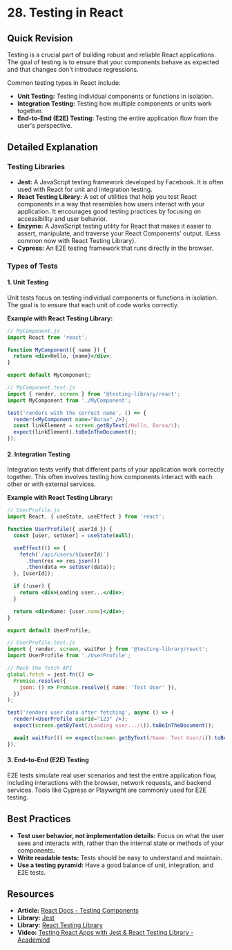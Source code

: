 
# 28. Testing in React

## Quick Revision

Testing is a crucial part of building robust and reliable React applications. The goal of testing is to ensure that your components behave as expected and that changes don't introduce regressions.

Common testing types in React include:

*   **Unit Testing:** Testing individual components or functions in isolation.
*   **Integration Testing:** Testing how multiple components or units work together.
*   **End-to-End (E2E) Testing:** Testing the entire application flow from the user's perspective.

## Detailed Explanation

### Testing Libraries

*   **Jest:** A JavaScript testing framework developed by Facebook. It is often used with React for unit and integration testing.
*   **React Testing Library:** A set of utilities that help you test React components in a way that resembles how users interact with your application. It encourages good testing practices by focusing on accessibility and user behavior.
*   **Enzyme:** A JavaScript testing utility for React that makes it easier to assert, manipulate, and traverse your React Components' output. (Less common now with React Testing Library).
*   **Cypress:** An E2E testing framework that runs directly in the browser.

### Types of Tests

#### 1. Unit Testing

Unit tests focus on testing individual components or functions in isolation. The goal is to ensure that each unit of code works correctly.

**Example with React Testing Library:**

```jsx
// MyComponent.js
import React from 'react';

function MyComponent({ name }) {
  return <div>Hello, {name}</div>;
}

export default MyComponent;

// MyComponent.test.js
import { render, screen } from '@testing-library/react';
import MyComponent from './MyComponent';

test('renders with the correct name', () => {
  render(<MyComponent name="Baraa" />);
  const linkElement = screen.getByText(/Hello, Baraa/i);
  expect(linkElement).toBeInTheDocument();
});
```

#### 2. Integration Testing

Integration tests verify that different parts of your application work correctly together. This often involves testing how components interact with each other or with external services.

**Example with React Testing Library:**

```jsx
// UserProfile.js
import React, { useState, useEffect } from 'react';

function UserProfile({ userId }) {
  const [user, setUser] = useState(null);

  useEffect(() => {
    fetch(`/api/users/${userId}`)
      .then(res => res.json())
      .then(data => setUser(data));
  }, [userId]);

  if (!user) {
    return <div>Loading user...</div>;
  }

  return <div>Name: {user.name}</div>;
}

export default UserProfile;

// UserProfile.test.js
import { render, screen, waitFor } from '@testing-library/react';
import UserProfile from './UserProfile';

// Mock the fetch API
global.fetch = jest.fn(() =>
  Promise.resolve({
    json: () => Promise.resolve({ name: 'Test User' }),
  })
);

test('renders user data after fetching', async () => {
  render(<UserProfile userId="123" />);
  expect(screen.getByText(/Loading user.../i)).toBeInTheDocument();

  await waitFor(() => expect(screen.getByText(/Name: Test User/i)).toBeInTheDocument());
});
```

#### 3. End-to-End (E2E) Testing

E2E tests simulate real user scenarios and test the entire application flow, including interactions with the browser, network requests, and backend services. Tools like Cypress or Playwright are commonly used for E2E testing.

## Best Practices

*   **Test user behavior, not implementation details:** Focus on what the user sees and interacts with, rather than the internal state or methods of your components.
*   **Write readable tests:** Tests should be easy to understand and maintain.
*   **Use a testing pyramid:** Have a good balance of unit, integration, and E2E tests.

## Resources

*   **Article:** [React Docs - Testing Components](https://reactjs.org/docs/testing-overview.html)
*   **Library:** [Jest](https://jestjs.io/)
*   **Library:** [React Testing Library](https://testing-library.com/docs/react-testing-library/intro/)
*   **Video:** [Testing React Apps with Jest & React Testing Library - Academind](https://www.youtube.com/watch?v=D_hT-mfRy_s)
